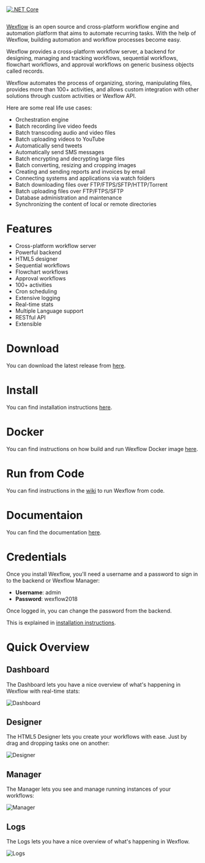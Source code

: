 [![.NET Core](https://github.com/aelassas/wexflow/actions/workflows/dotnet-core.yml/badge.svg)](https://github.com/aelassas/wexflow/actions/workflows/dotnet-core.yml)

<p align="center">
  <img src="https://wexflow.github.io/content/wexflow.drawio.png" alt="" />
</p>

[Wexflow](https://wexflow.github.io/) is an open source and cross-platform workflow engine and automation platform that aims to automate recurring tasks. With the help of Wexflow, building automation and workflow processes become easy.

Wexflow provides a cross-platform workflow server, a backend for designing, managing and tracking workflows, sequential workflows, flowchart workflows, and approval workflows on generic business objects called records.

Wexflow automates the process of organizing, storing, manipulating files, provides more than 100+ activities, and allows custom integration with other solutions through custom activities or Wexflow API.

Here are some real life use cases:

* Orchestration engine
* Batch recording live video feeds
* Batch transcoding audio and video files
* Batch uploading videos to YouTube
* Automatically send tweets
* Automatically send SMS messages
* Batch encrypting and decrypting large files
* Batch converting, resizing and cropping images
* Creating and sending reports and invoices by email
* Connecting systems and applications via watch folders
* Batch downloading files over FTP/FTPS/SFTP/HTTP/Torrent
* Batch uploading files over FTP/FTPS/SFTP
* Database administration and maintenance
* Synchronizing the content of local or remote directories

# Features

* Cross-platform workflow server
* Powerful backend
* HTML5 designer
* Sequential workflows
* Flowchart workflows
* Approval workflows
* 100+ activities
* Cron scheduling
* Extensive logging
* Real-time stats
* Multiple Language support
* RESTful API
* Extensible

# Download

You can download the latest release from [here](https://github.com/aelassas/wexflow/releases/latest).

# Install

You can find installation instructions [here](https://github.com/aelassas/wexflow/wiki/Installation).

# Docker

You can find instructions on how build and run Wexflow Docker image [here](https://github.com/aelassas/wexflow/wiki/Docker).

# Run from Code

You can find instructions in the [wiki](https://github.com/aelassas/wexflow/wiki/Run-From-Code) to run Wexflow from code.

# Documentaion

You can find the documentation [here](https://github.com/aelassas/wexflow/wiki).

# Credentials

Once you install Wexflow, you'll need a username and a password to sign in to the backend or Wexflow Manager:

- **Username**: admin
- **Password**: wexflow2018

Once logged in, you can change the password from the backend.

This is explained in [installation instructions](https://github.com/aelassas/wexflow/wiki/Installation).

# Quick Overview

## Dashboard

The Dashboard lets you have a nice overview of what's happening in Wexflow with real-time stats:

![Dashboard](https://wexflow.github.io/content/dashboard-6.1.0.png)

## Designer

The HTML5 Designer lets you create your workflows with ease. Just by drag and dropping tasks one on another:

![Designer](https://wexflow.github.io/content/designer-6.1.0.png)

## Manager

The Manager lets you see and manage running instances of your workflows:

![Manager](https://wexflow.github.io/content/manager-6.1.0.png)

## Logs

The Logs lets you have a nice overview of what's happening in Wexflow.

![Logs](https://wexflow.github.io/content/history-6.1.0.png)
